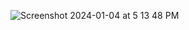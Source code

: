 
![Screenshot 2024-01-04 at 5 13 48 PM](https://github.com/AdityaBinated/Filament-php/assets/149779536/ef4757f9-fa5d-47e2-a186-ae3ff2fb762b)
